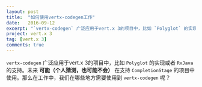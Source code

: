 ```yaml
---
layout: post
title:  "如何使用vertx-codegen工作"
date:   2016-09-12
excerpt: "`vertx-codegen` 广泛应用于vert.x 3的项目中，比如 `Polyglot` 的实现或者 `RxJava` 的支持。未来 **可能（个人猜测，也可能不会）** 在支持 `CompletionStage` 的项目中使用。那么在工作中，我们在哪些地方需要使用到 `vertx-codegen` 呢？"
project: vert.x 3
tag: [vert.x 3]
comments: true
---
```


`vertx-codegen` 广泛应用于vert.x 3的项目中，比如 `Polyglot` 的实现或者 `RxJava` 的支持。未来 **可能（个人猜测，也可能不会）** 在支持 `CompletionStage` 的项目中使用。那么在工作中，我们在哪些地方需要使用到 `vertx-codegen` 呢？


